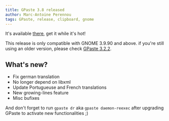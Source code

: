 ```yaml
---
title: GPaste 3.8 released
author: Marc-Antoine Perennou
tags: GPaste, release, clipboard, gnome
---
```


It's available [there](http://www.imagination-land.org/files/gpaste/gpaste-3.8.tar.xz), get it while it's hot!

This release is only compatible with GNOME 3.9.90 and above. if you're still using an older version, please check
[GPaste 3.2.2](http://www.imagination-land.org/posts/2013-10-22-gpaste-3.2.2-released.html).

## What's new?

- Fix german translation
- No longer depend on libxml
- Update Portugueuse and French translations
- New growing-lines feature
- Misc bufixes

And don't forget to run `gpaste dr` aka `gpaste daemon-reexec` after upgrading GPaste to activate new functionalities ;)

